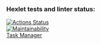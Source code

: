 ### Hexlet tests and linter status:
[![Actions Status](https://github.com/dariazem25/java-project-73/workflows/hexlet-check/badge.svg)](https://github.com/dariazem25/java-project-73/actions)  
[![Maintainability](https://api.codeclimate.com/v1/badges/2b05f1d219ae3b5d9c6a/maintainability)](https://codeclimate.com/github/dariazem25/java-project-73/maintainability)   
[Task Manager](https://web-production-1d85.up.railway.app/)